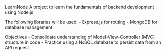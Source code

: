 LearnNode
A project to learn the fundamentals of backend development using Node.js 

The following libraries will be used:
    - Express.js for routing 
    - MongoDB for database management

Objectives
    - Consolidate understanding of Model-View-Controller (MVC) structure in code
    - Practice using a NoSQL database to persist data from an API request